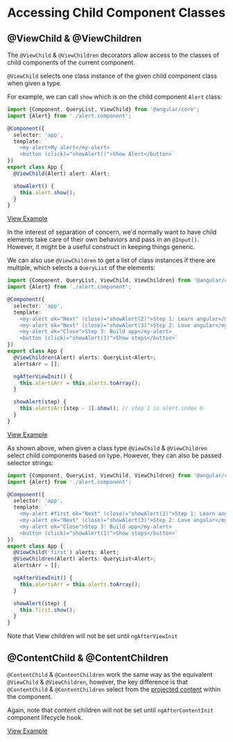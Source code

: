  # Accessing Child Component Classes #

 ## @ViewChild & @ViewChildren ##

The `@ViewChild` & `@ViewChildren` decorators allow access to the classes of child components of the current component.

`@ViewChild` selects one class instance of the given child component class when given a type.

For example, we can call `show` which is on the child component `Alert` class:

```typescript
import {Component, QueryList, ViewChild} from '@angular/core';
import {Alert} from './alert.component';

@Component({
  selector: 'app',
  template: `
    <my-alert>My alert</my-alert>
    <button (click)="showAlert()">Show Alert</button>`
})
export class App {
  @ViewChild(Alert) alert: Alert;

  showAlert() {
    this.alert.show();
  }
}
```
[View Example](http://plnkr.co/edit/5CpQzHbNIiS1k5YuYZdw?p=preview)

In the interest of separation of concern, we'd normally want to have child elements take care of their own behaviors and pass in an `@Input()`. However, it might be a useful construct in keeping things generic.

We can also use `@ViewChildren` to get a list of class instances if there are multiple, which selects a `QueryList` of the elements:

```typescript
import {Component, QueryList, ViewChild, ViewChildren} from '@angular/core';
import {Alert} from './alert.component';

@Component({
  selector: 'app',
  template: `
    <my-alert ok="Next" (close)="showAlert(2)">Step 1: Learn angular</my-alert>
    <my-alert ok="Next" (close)="showAlert(3)">Step 2: Love angular</my-alert>
    <my-alert ok="Close">Step 3: Build app</my-alert>
    <button (click)="showAlert(1)">Show steps</button>`
})
export class App {
  @ViewChildren(Alert) alerts: QueryList<Alert>;
  alertsArr = [];

  ngAfterViewInit() {
    this.alertsArr = this.alerts.toArray();
  }

  showAlert(step) {
    this.alertsArr[step - 1].show(); // step 1 is alert index 0
  }
}
```
[View Example](http://plnkr.co/edit/8Eak9DANedsZDHBHuLea?p=preview)

As shown above, when given a class type `@ViewChild` & `@ViewChildren` select child components based on type. However, they can also be passed selector strings:

```typescript
import {Component, QueryList, ViewChild, ViewChildren} from '@angular/core';
import {Alert} from './alert.component';

@Component({
  selector: 'app',
  template: `
    <my-alert #first ok="Next" (close)="showAlert(2)">Step 1: Learn angular</my-alert>
    <my-alert ok="Next" (close)="showAlert(3)">Step 2: Love angular</my-alert>
    <my-alert ok="Close">Step 3: Build app</my-alert>
    <button (click)="showAlert(1)">Show steps</button>`
})
export class App {
  @ViewChild('first') alerts: Alert;
  @ViewChildren(Alert) alerts: QueryList<Alert>;
  alertsArr = [];

  ngAfterViewInit() {
    this.alertsArr = this.alerts.toArray();
  }

  showAlert(step) {
    this.first.show();
  }
}
```

Note that View children will not be set until `ngAfterViewInit`


## @ContentChild & @ContentChildren ##

`@ContentChild` & `@ContentChildren` work the same way as the equivalent `@ViewChild` & `@ViewChildren`, however, the key difference is that `@ContentChild` & `@ContentChildren` select from the [projected content](/handout/components/projection.md) within the component.

Again, note that content children will not be set until `ngAfterContentInit` component lifecycle hook.

[View Example](http://plnkr.co/edit/IsivWgg8A6zKVSuOLfE8?p=preview)
